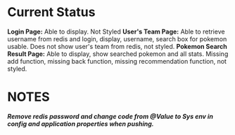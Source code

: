 # Current Status
**Login Page:** Able to display. Not Styled
**User's Team Page:** Able to retrieve username from redis and login, display, username, search box for pokemon usable. Does not show user's team from redis, not styled.
**Pokemon Search Result Page:** Able to display, show searched pokemon and all stats. Missing add function, missing back function, missing recommendation function, not styled.

# NOTES
**_Remove redis password and change code from @Value to Sys env in config and application properties when pushing._**